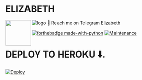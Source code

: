 # ELIZABETH
![logo](https://telegra.ph/file/5fa80aa6bfdcab178ae47.jpg)
💌 Reach me on Telegram [Elizabeth](https://t.me/Elizabethtg_bot)
<img src = https://i.pinimg.com/originals/25/d2/54/25d254df236c61306bceb86df5f671f1.gif width = 80 align = "left">

[![forthebadge made-with-python](http://ForTheBadge.com/images/badges/made-with-python.svg)](https://www.python.org/)
[![Maintenance](https://img.shields.io/badge/Maintained%3F-yes-green.svg)](https://github.com/p-rinc-e/Elizabeth/graphs/commit-activity)

# <b>DEPLOY TO HEROKU ⬇️.</b>
[![Deploy](https://www.herokucdn.com/deploy/button.svg)](https://heroku.com/deploy?template=https://github.com/Kidiloskahyper45/https://github.com/kidiloskahyper45/ELIZABETH-KIDILO)


